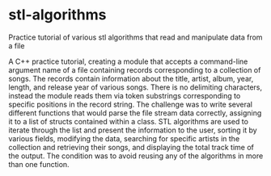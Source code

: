 # stl-algorithms
Practice tutorial of various stl algorithms that read and manipulate data from a file

A C++ practice tutorial, creating a module that accepts a command-line argument name of a file containing records corresponding to a collection of songs. 
The records contain information about the title, artist, album, year, length, and release year of various songs. There is no delimiting characters, instead the module reads them via token substrings corresponding to specific positions in the record string. 
The challenge was to write several different functions that would parse the file stream data correctly, assigning it to a list of structs contained within a class. STL algorithms are used to iterate through the list and present the information to the user, sorting it by various fields, modifying the data, searching for specific artists in the collection and retrieving their songs, and displaying the total track time of the output. The condition was to avoid reusing any of the algorithms in more than one function.
